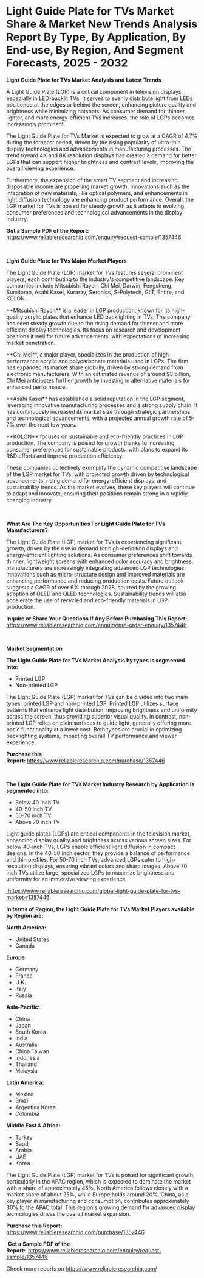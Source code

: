 <p><h1>Light Guide Plate for TVs Market Share & Market New Trends Analysis Report By Type, By Application, By End-use, By Region, And Segment Forecasts, 2025 - 2032</h1></p><p><strong>Light Guide Plate for TVs Market Analysis and Latest Trends</strong></p>
<p><p>A Light Guide Plate (LGP) is a critical component in television displays, especially in LED-backlit TVs. It serves to evenly distribute light from LEDs positioned at the edges or behind the screen, enhancing picture quality and brightness while minimizing hotspots. As consumer demand for thinner, lighter, and more energy-efficient TVs increases, the role of LGPs becomes increasingly prominent.</p><p>The Light Guide Plate for TVs Market is expected to grow at a CAGR of 4.7% during the forecast period, driven by the rising popularity of ultra-thin display technologies and advancements in manufacturing processes. The trend toward 4K and 8K resolution displays has created a demand for better LGPs that can support higher brightness and contrast levels, improving the overall viewing experience.</p><p>Furthermore, the expansion of the smart TV segment and increasing disposable income are propelling market growth. Innovations such as the integration of new materials, like optical polymers, and enhancements in light diffusion technology are enhancing product performance. Overall, the LGP market for TVs is poised for steady growth as it adapts to evolving consumer preferences and technological advancements in the display industry.</p></p>
<p><strong>Get a Sample PDF of the Report:&nbsp;</strong> <a href="https://www.reliableresearchiq.com/enquiry/request-sample/1357446?utm_campaign=3352&utm_medium=2&utm_source=Github&utm_content=ia&utm_term=02042025&utm_id=light-guide-plate-for-tvs">https://www.reliableresearchiq.com/enquiry/request-sample/1357446</a></p>
<p>&nbsp;</p>
<p><strong>Light Guide Plate for TVs Major Market Players</strong></p>
<p><p>The Light Guide Plate (LGP) market for TVs features several prominent players, each contributing to the industry's competitive landscape. Key companies include Mitsubishi Rayon, Chi Mei, Darwin, Fengsheng, Sumitomo, Asahi Kasei, Kuraray, Seronics, S-Polytech, GLT, Entire, and KOLON.</p><p>**Mitsubishi Rayon** is a leader in LGP production, known for its high-quality acrylic plates that enhance LED backlighting in TVs. The company has seen steady growth due to the rising demand for thinner and more efficient display technologies. Its focus on research and development positions it well for future advancements, with expectations of increasing market penetration.</p><p>**Chi Mei**, a major player, specializes in the production of high-performance acrylic and polycarbonate materials used in LGPs. The firm has expanded its market share globally, driven by strong demand from electronic manufacturers. With an estimated revenue of around $3 billion, Chi Mei anticipates further growth by investing in alternative materials for enhanced performance.</p><p>**Asahi Kasei** has established a solid reputation in the LGP segment, leveraging innovative manufacturing processes and a strong supply chain. It has continuously increased its market size through strategic partnerships and technological advancements, with a projected annual growth rate of 5-7% over the next few years.</p><p>**KOLON** focuses on sustainable and eco-friendly practices in LGP production. The company is poised for growth thanks to increasing consumer preferences for sustainable products, with plans to expand its R&D efforts and improve production efficiency.</p><p>These companies collectively exemplify the dynamic competitive landscape of the LGP market for TVs, with projected growth driven by technological advancements, rising demand for energy-efficient displays, and sustainability trends. As the market evolves, these key players will continue to adapt and innovate, ensuring their positions remain strong in a rapidly changing industry.</p></p>
<p>&nbsp;</p>
<p><strong>What Are The Key Opportunities For Light Guide Plate for TVs Manufacturers?</strong></p>
<p><p>The Light Guide Plate (LGP) market for TVs is experiencing significant growth, driven by the rise in demand for high-definition displays and energy-efficient lighting solutions. As consumer preferences shift towards thinner, lightweight screens with enhanced color accuracy and brightness, manufacturers are increasingly integrating advanced LGP technologies. Innovations such as micro-structure design and improved materials are enhancing performance and reducing production costs. Future outlook suggests a CAGR of over 6% through 2028, spurred by the growing adoption of OLED and QLED technologies. Sustainability trends will also accelerate the use of recycled and eco-friendly materials in LGP production.</p></p>
<p><strong>Inquire or Share Your Questions If Any Before Purchasing This Report:</strong> <a href="https://www.reliableresearchiq.com/enquiry/pre-order-enquiry/1357446?utm_campaign=3352&utm_medium=2&utm_source=Github&utm_content=ia&utm_term=02042025&utm_id=light-guide-plate-for-tvs">https://www.reliableresearchiq.com/enquiry/pre-order-enquiry/1357446</a></p>
<p>&nbsp;</p>
<p><strong>Market Segmentation</strong></p>
<p><strong>The Light Guide Plate for TVs Market Analysis by types is segmented into:</strong></p>
<p><ul><li>Printed LGP</li><li>Non-printed LGP</li></ul></p>
<p><p>The Light Guide Plate (LGP) market for TVs can be divided into two main types: printed LGP and non-printed LGP. Printed LGP utilizes surface patterns that enhance light distribution, improving brightness and uniformity across the screen, thus providing superior visual quality. In contrast, non-printed LGP relies on plain surfaces to guide light, generally offering more basic functionality at a lower cost. Both types are crucial in optimizing backlighting systems, impacting overall TV performance and viewer experience.</p></p>
<p><strong>Purchase this Report:&nbsp;</strong><a href="https://www.reliableresearchiq.com/purchase/1357446?utm_campaign=3352&utm_medium=2&utm_source=Github&utm_content=ia&utm_term=02042025&utm_id=light-guide-plate-for-tvs">https://www.reliableresearchiq.com/purchase/1357446</a></p>
<p>&nbsp;</p>
<p><strong>The Light Guide Plate for TVs Market Industry Research by Application is segmented into:</strong></p>
<p><ul><li>Below 40 inch TV</li><li>40-50 inch TV</li><li>50-70 inch TV</li><li>Above 70 inch TV</li></ul></p>
<p><p>Light guide plates (LGPs) are critical components in the television market, enhancing display quality and brightness across various screen sizes. For below 40-inch TVs, LGPs enable efficient light diffusion in compact designs. In the 40-50 inch sector, they provide a balance of performance and thin profiles. For 50-70 inch TVs, advanced LGPs cater to high-resolution displays, ensuring vibrant colors and sharp images. Above 70 inch TVs utilize large, specialized LGPs to maximize brightness and uniformity for an immersive viewing experience.</p></p>
<p><a href="https://www.reliableresearchiq.com/global-light-guide-plate-for-tvs-market-r1357446?utm_campaign=3352&utm_medium=2&utm_source=Github&utm_content=ia&utm_term=02042025&utm_id=light-guide-plate-for-tvs">&nbsp;https://www.reliableresearchiq.com/global-light-guide-plate-for-tvs-market-r1357446</a></p>
<p><strong>In terms of Region, the Light Guide Plate for TVs Market Players available by Region are:</strong></p>
<p>
    <p> <strong> North America: </strong>
        <ul>
            <li>United States</li>
            <li>Canada</li>
        </ul>
        </p> 
    <p> <strong> Europe: </strong>
        <ul>
            <li>Germany</li>
            <li>France</li>
            <li>U.K.</li>
            <li>Italy</li>
            <li>Russia</li>
        </ul>
        </p> 
    <p> <strong> Asia-Pacific: </strong>
        <ul>
            <li>China</li>
            <li>Japan</li>
            <li>South Korea</li>
            <li>India</li>
            <li>Australia</li>
            <li>China Taiwan</li>
            <li>Indonesia</li>
            <li>Thailand</li>
            <li>Malaysia</li>
        </ul>
        </p> 
    <p> <strong> Latin America: </strong>
        <ul>
            <li>Mexico</li>
            <li>Brazil</li>
            <li>Argentina Korea</li>
            <li>Colombia</li>
        </ul>
        </p> 
    <p> <strong> Middle East & Africa: </strong>
        <ul>
            <li>Turkey</li>
            <li>Saudi</li>
            <li>Arabia</li>
            <li>UAE</li>
            <li>Korea</li>
        </ul>
    </p>
    </p>
<p><p>The Light Guide Plate (LGP) market for TVs is poised for significant growth, particularly in the APAC region, which is expected to dominate the market with a share of approximately 45%. North America follows closely with a market share of about 25%, while Europe holds around 20%. China, as a key player in manufacturing and consumption, contributes approximately 30% to the APAC total. This region's growing demand for advanced display technologies drives the overall market expansion.</p></p>
<p><strong>Purchase this Report: </strong><a href="https://www.reliableresearchiq.com/purchase/1357446?utm_campaign=3352&utm_medium=2&utm_source=Github&utm_content=ia&utm_term=02042025&utm_id=light-guide-plate-for-tvs">https://www.reliableresearchiq.com/purchase/1357446</a></p>
<p>&nbsp;<strong>Get a Sample PDF of the Report:&nbsp;&nbsp;</strong><a href="https://www.reliableresearchiq.com/enquiry/request-sample/1357446?utm_campaign=3352&utm_medium=2&utm_source=Github&utm_content=ia&utm_term=02042025&utm_id=light-guide-plate-for-tvs">https://www.reliableresearchiq.com/enquiry/request-sample/1357446</a></p>
<p><strong></strong></p>
<p>Check more reports on <a href="https://www.reliableresearchiq.com/?utm_campaign=3352&utm_medium=2&utm_source=Github&utm_content=ia&utm_term=02042025&utm_id=light-guide-plate-for-tvs">https://www.reliableresearchiq.com/</a></p>